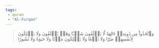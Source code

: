```yaml
---
tags: 
 - quran 
 - "Al-Furqan"
---
```


> وَٱتَّخَذُواْ مِن دُونِهِۦٓ ءَالِهَةٗ لَّا يَخۡلُقُونَ شَيۡـٔٗا وَهُمۡ يُخۡلَقُونَ وَلَا يَمۡلِكُونَ لِأَنفُسِهِمۡ ضَرّٗا وَلَا نَفۡعٗا وَلَا يَمۡلِكُونَ مَوۡتٗا وَلَا حَيَوٰةٗ وَلَا نُشُورٗا
